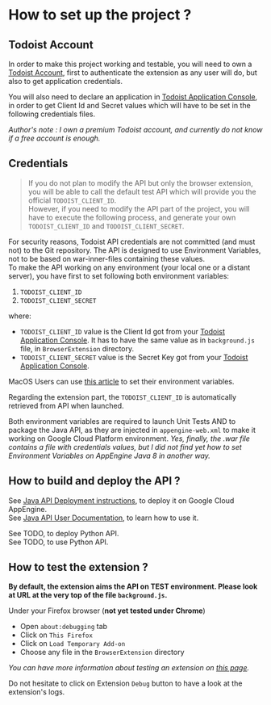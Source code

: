 # How to set up the project ?

## Todoist Account

In order to make this project working and testable, you will need to own a [Todoist Account](https://todoist.com), first to authenticate the extension as any user will do, but also to get application credentials.  

You will also need to declare an application in [Todoist Application Console](https://developer.todoist.com/appconsole.html), in order to get Client Id and Secret values which will have to be set in the following credentials files.  

*Author's note : I own a premium Todoist account, and currently do not know if a free account is enough.*  

## Credentials

> If you do not plan to modify the API but only the browser extension, you will be able to call the default test API which will provide you the official `TODOIST_CLIENT_ID`.    
> However, if you need to modify the API part of the project, you will have to execute the following process, and generate your own `TODOIST_CLIENT_ID` and `TODOIST_CLIENT_SECRET`.  

For security reasons, Todoist API credentials are not committed (and must not) to the Git repository. The API is designed to use Environment Variables, not to be based on war-inner-files containing these values.    
To make the API working on any environment (your local one or a distant server), you have first to set following both environment variables:
1. `TODOIST_CLIENT_ID`
2. `TODOIST_CLIENT_SECRET`     

where:
- `TODOIST_CLIENT_ID` value is the Client Id got from your [Todoist Application Console](https://developer.todoist.com/appconsole.html). It has to have the same value as in `background.js` file, in `BrowserExtension` directory.
- `TODOIST_CLIENT_SECRET` value is the Secret Key got from your [Todoist Application Console](https://developer.todoist.com/appconsole.html).

MacOS Users can use [this article](https://medium.com/@mamk2118/setting-up-environment-variables-in-macos-mojave-and-mac-os-catalina-27ea1bb032f3) to set their environment variables.

Regarding the extension part, the `TODOIST_CLIENT_ID` is automatically retrieved from API when launched.

Both environment variables are required to launch Unit Tests AND to package the Java API, as they are injected in `appengine-web.xml` to make it working on Google Cloud Platform environment. *Yes, finally, the .war file contains a file with credentials values, but I did not find yet how to set Environment Variables on AppEngine Java 8 in another way.*          

## How to build and deploy the API ?

See [Java API Deployment instructions](API_DEPLOYMENT.md), to deploy it on Google Cloud AppEngine.  
See [Java API User Documentation](API_USER_DOCUMENTATION.md), to learn how to use it.  

See TODO, to deploy Python API.  
See TODO, to use Python API.   

## How to test the extension ?

**By default, the extension aims the API on TEST environment. Please look at URL at the very top of the file `background.js`.**

Under your Firefox browser (**not yet tested under Chrome**) 
- Open `about:debugging` tab 
- Click on `This Firefox`
- Click on `Load Temporary Add-on`
- Choose any file in the `BrowserExtension` directory

*You can have more information about testing an extension on [this page](https://developer.mozilla.org/en-US/docs/Mozilla/Add-ons/WebExtensions/Your_first_WebExtension).*  

Do not hesitate to click on Extension `Debug` button to have a look at the extension's logs.    
